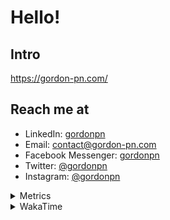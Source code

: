 # Hello!

## Intro

<https://gordon-pn.com/>

## Reach me at

- LinkedIn: [gordonpn](https://www.linkedin.com/in/gordonpn/)
- Email: [contact@gordon-pn.com](mailto:contact@gordon-pn.com)
- Facebook Messenger: [gordonpn](https://www.messenger.com/t/Gordonpn)
- Twitter: [@gordonpn](https://twitter.com/Gordonpn)
- Instagram: [@gordonpn](https://www.instagram.com/gordonpn/)

<details>
  <summary>Metrics</summary>

  <img align="center" src="https://github.com/gordonpn/gordonpn/blob/master/github-metrics.svg" alt="GitHub Metrics">

</details>

<details>
  <summary>WakaTime</summary>

  <!--START_SECTION:waka-->
📊 **This Week I Spent My Time On** 

```text
💬 Programming Languages: 
Other                    36 hrs 30 mins      ████████████████████████░   96.96 % 
Java                     21 mins             ░░░░░░░░░░░░░░░░░░░░░░░░░   00.96 % 
JavaScript               12 mins             ░░░░░░░░░░░░░░░░░░░░░░░░░   00.54 % 
Ruby                     12 mins             ░░░░░░░░░░░░░░░░░░░░░░░░░   00.54 % 
TypeScript               5 mins              ░░░░░░░░░░░░░░░░░░░░░░░░░   00.24 % 

🔥 Editors: 
Chrome                   22 hrs 37 mins      ███████████████░░░░░░░░░░   60.07 % 
Messages                 5 hrs 9 mins        ███░░░░░░░░░░░░░░░░░░░░░░   13.69 % 
Firefox                  3 hrs 47 mins       ███░░░░░░░░░░░░░░░░░░░░░░   10.05 % 
Slack                    2 hrs 17 mins       ██░░░░░░░░░░░░░░░░░░░░░░░   06.10 % 
iTerm2                   1 hr 2 mins         █░░░░░░░░░░░░░░░░░░░░░░░░   02.75 % 
```


 Last Updated on 18/09/2025 10:25:26 UTC
<!--END_SECTION:waka-->
</details>
